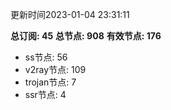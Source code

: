 更新时间2023-01-04 23:31:11

**总订阅: 45**
**总节点: 908**
**有效节点: 176**
- ss节点: 56
- v2ray节点: 109
- trojan节点: 7
- ssr节点: 4
